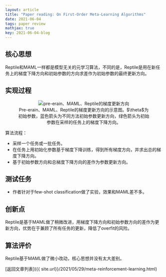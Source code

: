 ```yaml
---
layout: article
title: "Paper reading: On First-Order Meta-Learning Algorithms"
date: 2021-06-04
tags: paper review
mathjax: true
key: 2021-06-04-blog
---
```

## 核心思想
Reptile和MAML一样都是模型无关的元学习算法，不同的是，Reptile是用在新任务上的梯度下降方向和初始参数的方向求差作为初始参数的最终更新方向。
## 实现过程
<center>
<figure>
  <img
  src='{{ site.url }}/post_assets/2021-06-04/gradient-update-reptile.jpg'
  alt="pre-erain、MAML、Reptile的梯度更新方向">
  <figcaption>Pre-erain、MAML、Reptile的梯度更新方向的示意图。$\theta$为初始参数，蓝色箭头为不同方法初始参数更新方向，绿色箭头为初始参数在采样的任务上的梯度下降方向。</figcaption>
</figure>
</center>

算法流程：
- 采样一个任务或一批任务。
- 在任务上用初始化参数基于梯度下降训练，得到所有梯度方向，并求出总的梯度下降方向。
- 基于初始参数方向和总梯度下降方向的差作为参数更新方向。
## 测试任务
- 作者针对于few-shot classification做了实验，效果和MAML差不多。
## 创新点
Reptile是基于MAML做了稍微改进，用梯度下降方向和初始参数方向的差作为更新方向，优势在于兼顾了所有任务的更新，降低了overfit的风险。
## 算法评价
Reptile基于MAML做了微小改动，核心思想并没有太大差别。

[返回文章列表]({{ site.url}}/2021/05/29/meta-reinforcement-learning.html)
